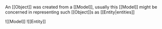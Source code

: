 An [[Object]] was created from a [[Model]], usually this [[Model]] might be concerned in representing such [[Object]]s as [[Entity|entities]]

![[Model]]
![[Entity]]
